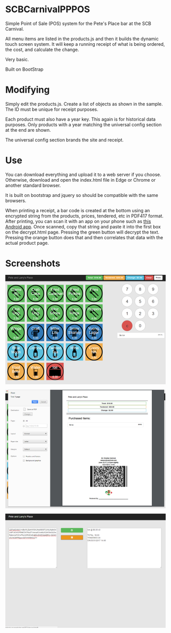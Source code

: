# SCBCarnivalPPPOS
Simple Point of Sale (POS) system for the Pete's Place bar at the SCB Carnival.

All menu items are listed in the products.js and then it builds the dynamic touch screen system. It will keep a running receipt of what is being ordered, the cost, and calculate the change. 

Very basic.

Built on BootStrap

# Modifying 
Simply edit the products.js. Create a list of objects as shown in the sample. The ID must be unique for receipt purposes.

Each product must also have a year key. This again is for historical data purposes. Only products with a year matching the universal config section at the end are shown.

The universal config section brands the site and receipt.

# Use
You can download everything and upload it to a web server if you choose. Otherwise, download and open the index.html file in Edge or Chrome or another standard browser. 

It is built on bootstrap and jquery so should be compatible with the same browsers.

When printing a receipt, a bar code is created at the bottom using an encrypted string from the products, prices, tendered, etc in PDF417 format. After printing, you can scan it with an app on your phone such as [this Android app](https://play.google.com/store/apps/details?id=mobi.pdf417). Once scanned, copy that string and paste it into the first box on the decrypt.html page. Pressing the green button will decrypt the text. Pressing the orange button does that and then correlates that data with the actual product page.

# Screenshots
![](SS/ss1.png)

![](SS/ss2.png)

![](SS/ss3.png)